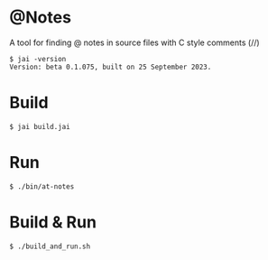 # @Notes
A tool for finding @ notes in source files with C style comments (//)

```console
$ jai -version
Version: beta 0.1.075, built on 25 September 2023.
```

# Build
```console
$ jai build.jai
```

# Run
```console
$ ./bin/at-notes
```

# Build & Run
```
$ ./build_and_run.sh
```
